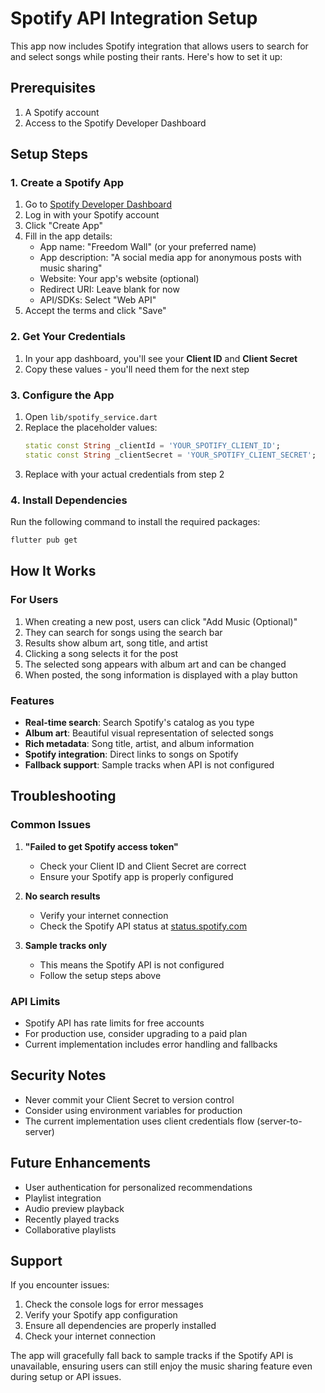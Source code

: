 # Spotify API Integration Setup

This app now includes Spotify integration that allows users to search for and select songs while posting their rants. Here's how to set it up:

## Prerequisites

1. A Spotify account
2. Access to the Spotify Developer Dashboard

## Setup Steps

### 1. Create a Spotify App

1. Go to [Spotify Developer Dashboard](https://developer.spotify.com/dashboard)
2. Log in with your Spotify account
3. Click "Create App"
4. Fill in the app details:
   - App name: "Freedom Wall" (or your preferred name)
   - App description: "A social media app for anonymous posts with music sharing"
   - Website: Your app's website (optional)
   - Redirect URI: Leave blank for now
   - API/SDKs: Select "Web API"
5. Accept the terms and click "Save"

### 2. Get Your Credentials

1. In your app dashboard, you'll see your **Client ID** and **Client Secret**
2. Copy these values - you'll need them for the next step

### 3. Configure the App

1. Open `lib/spotify_service.dart`
2. Replace the placeholder values:
   ```dart
   static const String _clientId = 'YOUR_SPOTIFY_CLIENT_ID';
   static const String _clientSecret = 'YOUR_SPOTIFY_CLIENT_SECRET';
   ```
3. Replace with your actual credentials from step 2

### 4. Install Dependencies

Run the following command to install the required packages:
```bash
flutter pub get
```

## How It Works

### For Users
1. When creating a new post, users can click "Add Music (Optional)"
2. They can search for songs using the search bar
3. Results show album art, song title, and artist
4. Clicking a song selects it for the post
5. The selected song appears with album art and can be changed
6. When posted, the song information is displayed with a play button

### Features
- **Real-time search**: Search Spotify's catalog as you type
- **Album art**: Beautiful visual representation of selected songs
- **Rich metadata**: Song title, artist, and album information
- **Spotify integration**: Direct links to songs on Spotify
- **Fallback support**: Sample tracks when API is not configured

## Troubleshooting

### Common Issues

1. **"Failed to get Spotify access token"**
   - Check your Client ID and Client Secret are correct
   - Ensure your Spotify app is properly configured

2. **No search results**
   - Verify your internet connection
   - Check the Spotify API status at [status.spotify.com](https://status.spotify.com)

3. **Sample tracks only**
   - This means the Spotify API is not configured
   - Follow the setup steps above

### API Limits

- Spotify API has rate limits for free accounts
- For production use, consider upgrading to a paid plan
- Current implementation includes error handling and fallbacks

## Security Notes

- Never commit your Client Secret to version control
- Consider using environment variables for production
- The current implementation uses client credentials flow (server-to-server)

## Future Enhancements

- User authentication for personalized recommendations
- Playlist integration
- Audio preview playback
- Recently played tracks
- Collaborative playlists

## Support

If you encounter issues:
1. Check the console logs for error messages
2. Verify your Spotify app configuration
3. Ensure all dependencies are properly installed
4. Check your internet connection

The app will gracefully fall back to sample tracks if the Spotify API is unavailable, ensuring users can still enjoy the music sharing feature even during setup or API issues.
